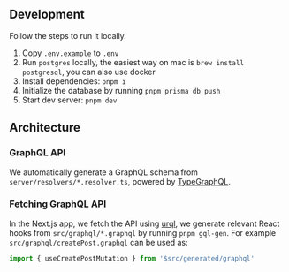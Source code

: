## Development

Follow the steps to run it locally.

1. Copy `.env.example` to `.env`
2. Run `postgres` locally, the easiest way on mac is `brew install postgresql`, you can also use docker
3. Install dependencies: `pnpm i`
4. Initialize the database by running `pnpm prisma db push`
5. Start dev server: `pnpm dev`

## Architecture

### GraphQL API

We automatically generate a GraphQL schema from `server/resolvers/*.resolver.ts`, powered by [TypeGraphQL](https://typegraphql.com/).

### Fetching GraphQL API

In the Next.js app, we fetch the API using [urql](https://formidable.com/open-source/urql/), we generate relevant React hooks from `src/graphql/*.graphql` by running `pnpm gql-gen`. For example `src/graphql/createPost.graphql` can be used as:

```ts
import { useCreatePostMutation } from '$src/generated/graphql'
```
